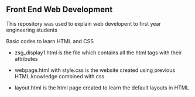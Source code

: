 ## Front End Web Development ##

This repository was used to explain web developent to first year engineering students 

Basic codes to learn HTML and CSS 

- zsg_display1.html is the file which contains all the html tags with their attributes

- webpage.html with style.css is the website created using previous HTML knowledge combined with css 

- layout.html is the html page created to learn the default layouts in HTML

